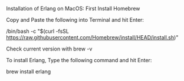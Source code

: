 Installation of Erlang on MacOS:
First Install Homebrew

Copy and Paste the following into Terminal and hit Enter:

/bin/bash -c "$(curl -fsSL https://raw.githubusercontent.com/Homebrew/install/HEAD/install.sh)"

Check current version with brew -v

To install Erlang,
Type the following command and hit Enter:

brew install erlang